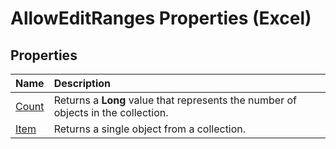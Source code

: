 
# AllowEditRanges Properties (Excel)

## Properties



|**Name**|**Description**|
|:-----|:-----|
| [Count](cf834d9b-7b03-087e-c19f-ba5892505eba.md)|Returns a  **Long** value that represents the number of objects in the collection.|
| [Item](c6ac67af-258d-c2bf-3169-f42a5b037f2e.md)|Returns a single object from a collection.|
